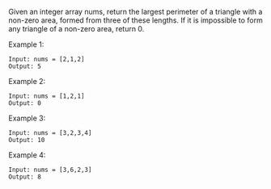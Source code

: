 Given an integer array nums, return the largest perimeter of a triangle with a non-zero area, formed from three of these lengths. If it is impossible to form any triangle of a non-zero area, return 0.

Example 1:

    Input: nums = [2,1,2]
    Output: 5

Example 2:

    Input: nums = [1,2,1]
    Output: 0

Example 3:

    Input: nums = [3,2,3,4]
    Output: 10

Example 4:

    Input: nums = [3,6,2,3]
    Output: 8
